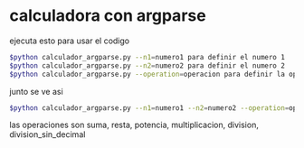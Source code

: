 # calculadora con argparse

ejecuta esto para usar el codigo

```bash
$python calculador_argparse.py --n1=numero1 para definir el numero 1
$python calculador_argparse.py --n2=numero2 para definir el numero 2
$python calculador_argparse.py --operation=operacion para definir la operacion
```

junto se ve asi

```bash
$python calculador_argparse.py --n1=numero1 --n2=numero2 --operation=operacion
```

las operaciones son suma, resta, potencia, multiplicacion, division, division_sin_decimal

